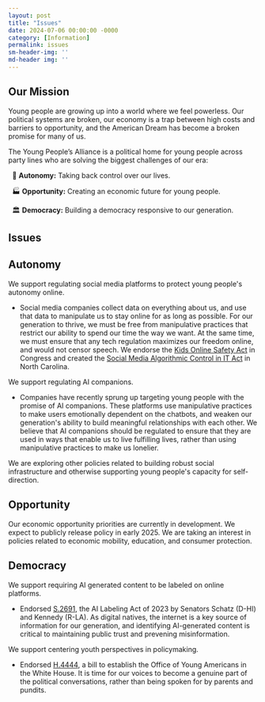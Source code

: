 ```yaml
---
layout: post
title: "Issues"
date: 2024-07-06 00:00:00 -0000
category: [Information]
permalink: issues
sm-header-img: ''
md-header img: ''
---
```


## Our Mission
Young people are growing up into a world where we feel powerless. Our political systems are broken, our economy is a trap between high costs and barriers to opportunity, and the American Dream has become a broken promise for many of us.

The Young People’s Alliance is a political home for young people across party lines who are solving the biggest challenges of our era:

&nbsp;&nbsp;🗽 <b>Autonomy:</b> Taking back control over our lives.

&nbsp;&nbsp;🏭 <b>Opportunity:</b> Creating an economic future for young people.

&nbsp;&nbsp;🏛️ <b>Democracy:</b> Building a democracy responsive to our generation.

## Issues

## Autonomy

We support regulating social media platforms to protect young people's autonomy online.
- Social media companies collect data on everything about us, and use that data to manipulate us to stay online for as long as possible. For our generation to thrive, we must be free from manipulative practices that restrict our ability to spend our time the way we want. At the same time, we must ensure that any tech regulation maximizes our freedom online, and would not censor speech. We endorse the [Kids Online Safety Act](https://youngpeoplesalliance.org/joint_kosa_announcement.pdf) in Congress and created the [Social Media Algorithmic Control in IT Act](https://www.ncleg.gov/BillLookUp/2023/H644) in North Carolina.

We support regulating AI companions.
- Companies have recently sprung up targeting young people with the promise of AI companions. These platforms use manipulative practices to make users emotionally dependent on the chatbots, and weaken our generation's ability to build meaningful relationships with each other. We believe that AI companions should be regulated to ensure that they are used in ways that enable us to live fulfilling lives, rather than using manipulative practices to make us lonelier.

We are exploring other policies related to building robust social infrastructure and otherwise supporting young people's capacity for self-direction.

## Opportunity

Our economic opportunity priorities are currently in development. We expect to publicly release policy in early 2025. We are taking an interest in policies related to economic mobility, education, and consumer protection.

## Democracy

We support requiring AI generated content to be labeled on online platforms.
- Endorsed [S.2691](https://www.congress.gov/bill/118th-congress/senate-bill/2691), the AI Labeling Act of 2023 by Senators Schatz (D-HI) and Kennedy (R-LA). As digital natives, the internet is a key source of information for our generation, and identifying AI-generated content is critical to maintaining public trust and prevening misinformation.

We support centering youth perspectives in policymaking.
- Endorsed [H.4444](https://www.congress.gov/bill/118th-congress/house-bill/4444), a bill to establish the Office of Young Americans in the White House. It is time for our voices to become a genuine part of the political conversations, rather than being spoken for by parents and pundits.